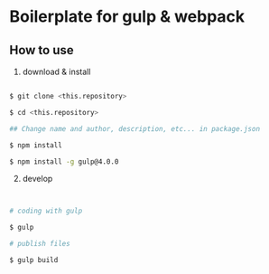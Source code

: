# Boilerplate for gulp & webpack

## How to use


1. download & install

```bash

$ git clone <this.repository>

$ cd <this.repository>

## Change name and author, description, etc... in package.json

$ npm install

$ npm install -g gulp@4.0.0

```

2. develop

```bash


# coding with gulp

$ gulp

# publish files

$ gulp build


```